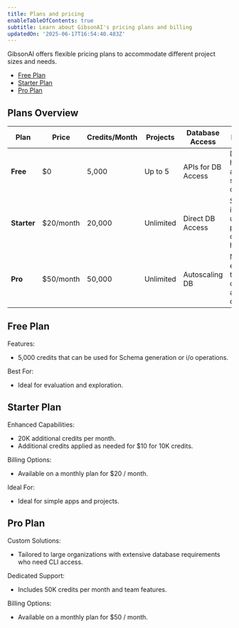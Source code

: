 ```yaml
---
title: Plans and pricing
enableTableOfContents: true
subtitle: Learn about GibsonAI's pricing plans and billing
updatedOn: '2025-06-17T16:54:40.483Z'
---
```


GibsonAI offers flexible pricing plans to accommodate different project sizes and needs.

- [Free Plan](#free-plan)
- [Starter Plan](#starter-plan)
- [Pro Plan](#pro-plan)

## Plans Overview

| Plan       | Price        | Credits/Month       | Projects        | Database Access           | Key Features                                                                 |
|------------|--------------|---------------------|------------------|----------------------------|------------------------------------------------------------------------------|
| **Free**   | $0           | 5,000               | Up to 5          | APIs for DB Access         | Database hosting, API access, basic schema creation                         |
| **Starter**| $20/month    | 20,000              | Unlimited         | Direct DB Access           | Schema & API imports, unlimited projects, database hosting                  |
| **Pro**    | $50/month    | 50,000              | Unlimited         | Autoscaling DB             | Multiple environments, team collaboration, autoscaling databases            |


## Free Plan

Features:

- 5,000 credits that can be used for Schema generation or i/o operations.

Best For:

- Ideal for evaluation and exploration.

## Starter Plan

Enhanced Capabilities:

- 20K additional credits per month. 
- Additional credits applied as needed for $10 for 10K credits.

Billing Options:

- Available on a monthly plan for $20 / month.

Ideal For:

- Ideal for simple apps and projects.

## Pro Plan

Custom Solutions:

- Tailored to large organizations with extensive database requirements who need CLI access.

Dedicated Support:

- Includes 50K credits per month and team features.

Billing Options:

- Available on a monthly plan for $50 / month.